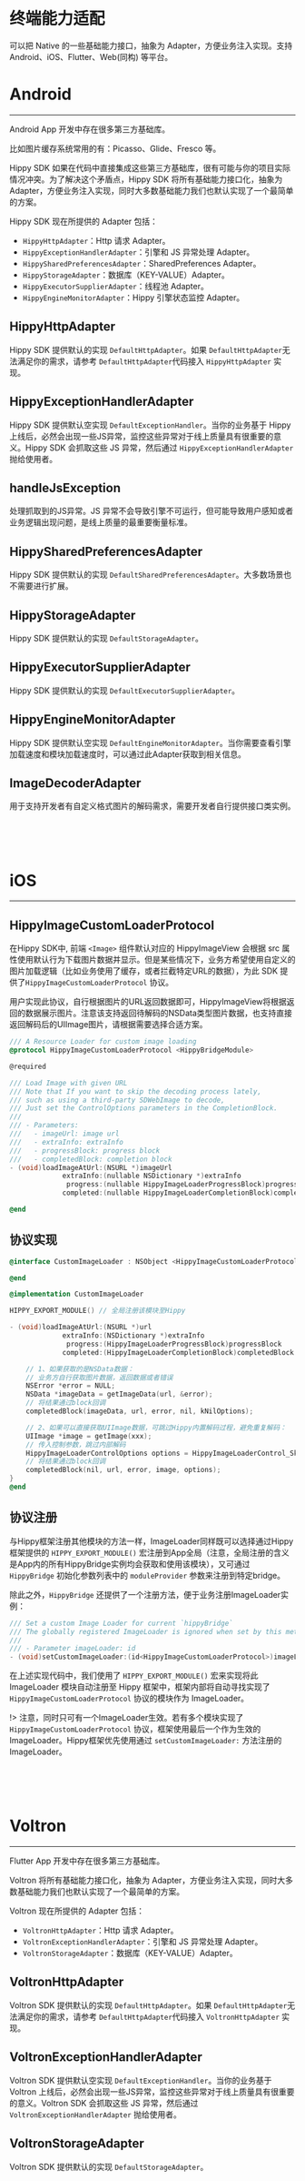 # 终端能力适配

可以把 Native 的一些基础能力接口，抽象为 Adapter，方便业务注入实现。支持 Android、iOS、Flutter、Web(同构) 等平台。
<br/>

# Android

---

Android App 开发中存在很多第三方基础库。

比如图片缓存系统常用的有：Picasso、Glide、Fresco 等。

Hippy SDK 如果在代码中直接集成这些第三方基础库，很有可能与你的项目实际情况冲突。为了解决这个矛盾点，Hippy SDK 将所有基础能力接口化，抽象为 Adapter，方便业务注入实现，同时大多数基础能力我们也默认实现了一个最简单的方案。

Hippy SDK 现在所提供的 Adapter 包括：

- `HippyHttpAdapter`：Http 请求 Adapter。
- `HippyExceptionHandlerAdapter`：引擎和 JS 异常处理 Adapter。
- `HippySharedPreferencesAdapter`：SharedPreferences Adapter。
- `HippyStorageAdapter`：数据库（KEY-VALUE）Adapter。
- `HippyExecutorSupplierAdapter`：线程池 Adapter。
- `HippyEngineMonitorAdapter`：Hippy 引擎状态监控 Adapter。


## HippyHttpAdapter

Hippy SDK 提供默认的实现 `DefaultHttpAdapter`。如果 `DefaultHttpAdapter`无法满足你的需求，请参考 `DefaultHttpAdapter`代码接入 `HippyHttpAdapter` 实现。

## HippyExceptionHandlerAdapter

Hippy SDK 提供默认空实现 `DefaultExceptionHandler`。当你的业务基于 Hippy 上线后，必然会出现一些JS异常，监控这些异常对于线上质量具有很重要的意义。Hippy SDK 会抓取这些 JS 异常，然后通过 `HippyExceptionHandlerAdapter` 抛给使用者。

## handleJsException

处理抓取到的JS异常。JS 异常不会导致引擎不可运行，但可能导致用户感知或者业务逻辑出现问题，是线上质量的最重要衡量标准。

## HippySharedPreferencesAdapter

Hippy SDK 提供默认的实现 `DefaultSharedPreferencesAdapter`。大多数场景也不需要进行扩展。

## HippyStorageAdapter

Hippy SDK 提供默认的实现 `DefaultStorageAdapter`。

## HippyExecutorSupplierAdapter

Hippy SDK 提供默认的实现 `DefaultExecutorSupplierAdapter`。

## HippyEngineMonitorAdapter

Hippy SDK 提供默认空实现 `DefaultEngineMonitorAdapter`。当你需要查看引擎加载速度和模块加载速度时，可以通过此Adapter获取到相关信息。

## ImageDecoderAdapter

用于支持开发者有自定义格式图片的解码需求，需要开发者自行提供接口类实例。



<br/>
<br/>
<br/>

# iOS

---

## HippyImageCustomLoaderProtocol

在Hippy SDK中, 前端 `<Image>` 组件默认对应的 HippyImageView 会根据 src 属性使用默认行为下载图片数据并显示。但是某些情况下，业务方希望使用自定义的图片加载逻辑（比如业务使用了缓存，或者拦截特定URL的数据），为此 SDK 提供了`HippyImageCustomLoaderProtocol` 协议。

用户实现此协议，自行根据图片的URL返回数据即可，HippyImageView将根据返回的数据展示图片。注意该支持返回待解码的NSData类型图片数据，也支持直接返回解码后的UIImage图片，请根据需要选择合适方案。

```objectivec
/// A Resource Loader for custom image loading
@protocol HippyImageCustomLoaderProtocol <HippyBridgeModule>

@required

/// Load Image with given URL
/// Note that If you want to skip the decoding process lately,
/// such as using a third-party SDWebImage to decode,
/// Just set the ControlOptions parameters in the CompletionBlock.
/// 
/// - Parameters:
///   - imageUrl: image url
///   - extraInfo: extraInfo
///   - progressBlock: progress block
///   - completedBlock: completion block
- (void)loadImageAtUrl:(NSURL *)imageUrl
             extraInfo:(nullable NSDictionary *)extraInfo
              progress:(nullable HippyImageLoaderProgressBlock)progressBlock
             completed:(nullable HippyImageLoaderCompletionBlock)completedBlock;

@end
```

## 协议实现

```objectivec
@interface CustomImageLoader : NSObject <HippyImageCustomLoaderProtocol>

@end

@implementation CustomImageLoader

HIPPY_EXPORT_MODULE() // 全局注册该模块至Hippy

- (void)loadImageAtUrl:(NSURL *)url
             extraInfo:(NSDictionary *)extraInfo
              progress:(HippyImageLoaderProgressBlock)progressBlock
             completed:(HippyImageLoaderCompletionBlock)completedBlock {

    // 1、如果获取的是NSData数据：
    // 业务方自行获取图片数据，返回数据或者错误
    NSError *error = NULL;
    NSData *imageData = getImageData(url, &error);
    // 将结果通过block回调
    completedBlock(imageData, url, error, nil, kNilOptions);

    // 2、如果可以直接获取UIImage数据，可跳过Hippy内置解码过程，避免重复解码：
    UIImage *image = getImage(xxx);
    // 传入控制参数，跳过内部解码
    HippyImageLoaderControlOptions options = HippyImageLoaderControl_SkipDecodeOrDownsample;
    // 将结果通过block回调
    completedBlock(nil, url, error, image, options);
}
@end
```

## 协议注册

与Hippy框架注册其他模块的方法一样，ImageLoader同样既可以选择通过Hippy框架提供的 `HIPPY_EXPORT_MODULE()` 宏注册到App全局（注意，全局注册的含义是App内的所有HippyBridge实例均会获取和使用该模块），又可通过 `HippyBridge` 初始化参数列表中的 `moduleProvider` 参数来注册到特定bridge。

除此之外，`HippyBridge` 还提供了一个注册方法，便于业务注册ImageLoader实例：

```objectivec
/// Set a custom Image Loader for current `hippyBridge`
/// The globally registered ImageLoader is ignored when set by this method.
///
/// - Parameter imageLoader: id
- (void)setCustomImageLoader:(id<HippyImageCustomLoaderProtocol>)imageLoader;
```

在上述实现代码中，我们使用了 `HIPPY_EXPORT_MODULE()` 宏来实现将此 ImageLoader 模块自动注册至 Hippy 框架中，框架内部将自动寻找实现了`HippyImageCustomLoaderProtocol` 协议的模块作为 ImageLoader。

!> 注意，同时只可有一个ImageLoader生效。若有多个模块实现了 `HippyImageCustomLoaderProtocol` 协议，框架使用最后一个作为生效的 ImageLoader。Hippy框架优先使用通过 `setCustomImageLoader:` 方法注册的ImageLoader。



<br/>
<br/>
<br/>

# Voltron

---

Flutter App 开发中存在很多第三方基础库。

Voltron 将所有基础能力接口化，抽象为 Adapter，方便业务注入实现，同时大多数基础能力我们也默认实现了一个最简单的方案。

Voltron 现在所提供的 Adapter 包括：

- `VoltronHttpAdapter`：Http 请求 Adapter。
- `VoltronExceptionHandlerAdapter`：引擎和 JS 异常处理 Adapter。
- `VoltronStorageAdapter`：数据库（KEY-VALUE）Adapter。

## VoltronHttpAdapter

Voltron SDK 提供默认的实现 `DefaultHttpAdapter`。如果 `DefaultHttpAdapter`无法满足你的需求，请参考 `DefaultHttpAdapter`代码接入 `VoltronHttpAdapter` 实现。

## VoltronExceptionHandlerAdapter

Voltron SDK 提供默认空实现 `DefaultExceptionHandler`。当你的业务基于 Voltron 上线后，必然会出现一些JS异常，监控这些异常对于线上质量具有很重要的意义。Voltron SDK 会抓取这些 JS 异常，然后通过 `VoltronExceptionHandlerAdapter` 抛给使用者。

## VoltronStorageAdapter

Voltron SDK 提供默认的实现 `DefaultStorageAdapter`。




